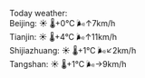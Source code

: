 Today weather:  
Beijing: ☀️ 🌡️+0°C 🌬️↑7km/h  
Tianjin: ☀️ 🌡️+4°C 🌬️↑11km/h  
Shijiazhuang: ☀️ 🌡️+1°C 🌬️↙2km/h  
Tangshan: ☀️ 🌡️+1°C 🌬️→9km/h  
